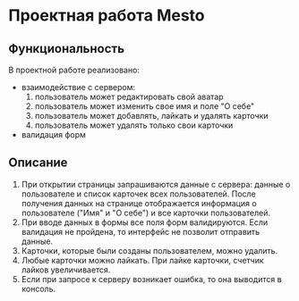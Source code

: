 # Проектная работа Mesto
## Функциональность
В проектной работе реализовано:
  - взаимодействие с сервером:
    1. пользователь может редактировать свой аватар
    2. пользователь может изменить свое имя и поле "О себе"
    3. пользователь может добавлять, лайкать и удалять карточки
    4. пользователь может удалять только свои карточки
  - валидация форм

## Описание
 1. При открытии страницы запрашиваются данные с сервера:  данные о пользователе и список карточек всех пользователей. После получения данных на странице отображается информация о пользователе ("Имя" и "О себе") и все карточки пользователей.
 2. При вводе данных в формы все поля форм валидируются. Если валидация не пройдена, то интерфейс не позволит отправить данные.
 3. Карточки, которые были созданы пользователем, можно удалить.
 4. Любые карточки можно лайкать. При лайке карточки, счетчик лайков увеличивается.
 5. Если при запросе к серверу возникает ошибка, то она выводится в консоль.